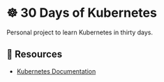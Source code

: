 # :wheel_of_dharma: 30 Days of Kubernetes

Personal project to learn Kubernetes in thirty days.

## :pencil: Resources

- [Kubernetes Documentation](https://kubernetes.io/docs/home/)

